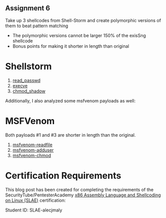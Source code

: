 ## Assignment 6
Take up 3 shellcodes from Shell-Storm and create polymorphic versions of them to beat pattern matching

- The polymorphic versions cannot be larger 
150% of the exisSng shellcode
- Bonus points for making it shorter in length 
than original



# Shellstorm
1. [read_passwd](./1_read_passwd.md)
2. [execve](./2_execve.md)
3. [chmod_shadow](./3_chmod_shadow.md)


Additionally, I also analyzed some msfvenom payloads as well:

# MSFVenom

Both payloads #1 and #3 are shorter in length than the original.

1. [msfvenom-readfile](./msfvenom-1_readfile.md)
2. [msfvenom-adduser](./msfvenom-2_adduser.md)
3. [msfvenom-chmod](./msfvenom-3_chmod.md)



# Certification Requirements

This blog post has been created for completing the requirements of the SecurityTube/PentesterAcademy [x86 Assembly Language and Shellcoding on Linux (SLAE)](https://www.pentesteracademy.com/course?id=3) certification:

Student ID: SLAE-alecjmaly


